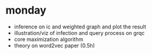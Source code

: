 # monday

- inference on ic and weighted graph and plot the result
- illustration/viz of infection and query process on grqc
- core maximization algorithm
- theory on word2vec paper (0.5h)
